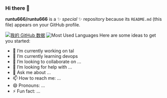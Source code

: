 ### Hi there 👋

**runtu666/runtu666** is a ✨ _special_ ✨ repository because its `README.md` (this file) appears on your GitHub profile.

[![我的 GitHub 数据](https://github-readme-stats.vercel.app/api?username=runtu666&show_icons=true&theme=dark&count_private=true&line_height=40)]()
![Most Used Languages](https://github-readme-stats.vercel.app/api/top-langs/?username=runtu666&theme=dark&layout=compact&line_height=40)
Here are some ideas to get you started:

- 🔭 I’m currently working on tal
- 🌱 I’m currently learning devops
- 👯 I’m looking to collaborate on ...
- 🤔 I’m looking for help with ...
- 💬 Ask me about ...
- 📫 How to reach me: ...
- 😄 Pronouns: ...
- ⚡ Fun fact: ...

